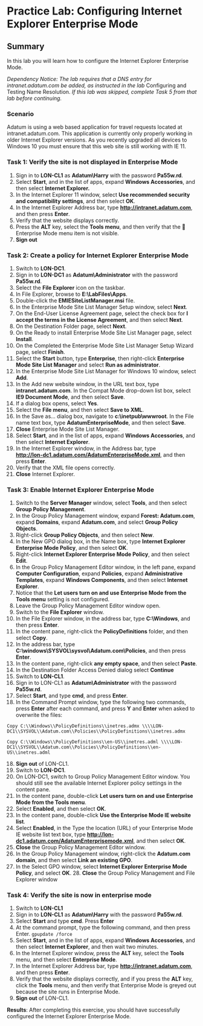 # Practice Lab: Configuring Internet Explorer Enterprise Mode 

## Summary
In this lab you will learn how to configure the Internet Explorer Enterprise Mode.

_Dependency Notice: The lab requires that a DNS entry for intranet.adatum.com be added, as instructed in the lab_ Configuring and Testing Name Resolution. _If this lab was skipped, complete Task 5 from that lab before continuing._

### Scenario
Adatum is using a web based application for travel requests located at intranet.adatum.com. This application is currently only properly working in older Internet Explorer versions. As you recently upgraded all devices to Windows 10 you must ensure that this web site is still working with IE 11.


### Task 1: Verify the site is not displayed in Enterprise Mode
1.  Sign in to **LON-CL1** as **Adatum\\Harry** with the password **Pa55w.rd**.
2.  Select **Start**, and in the list of apps, expand **Windows
    Accessories**, and then select **Internet Explorer.**
3.  In the Internet Explorer 11 window, select **Use recommended security and
    compatibility settings**, and then select **OK**.
4.  In the Internet Explorer Address bar, type **http://intranet.adatum.com**,
    and then press **Enter**.
5.  Verify that the website displays correctly.
6.  Press the **ALT** key, select the **Tools menu**, and then verify that the     Enterprise Mode menu item is not visible.
7.  **Sign out**

### Task 2: Create a policy for Internet Explorer Enterprise Mode
1.  Switch to **LON-DC1**.
2.  Sign in to **LON-DC1** as **Adatum\\Administrator** with the password **Pa55w.rd**.
3.  Select the **File Explorer** icon on the taskbar.
4.  In File Explorer, browse to **E:\\LabFiles\\Apps**.
5.  Double-click the **EMIESiteListManager.msi** file.
6.  In the Enterprise Mode Site List Manager Setup window, select **Next**.
7.  On the End-User License Agreement page, select the check box for **I accept
    the terms in the License Agreement**, and then select **Next**.
8.  On the Destination Folder page, select **Next**.
9.  On the Ready to install Enterprise Mode Site List Manager page, select
    **Install**.
10.  On the Completed the Enterprise Mode Site List Manager Setup Wizard page,
    select **Finish**.
11. Select the **Start** button, type **Enterprise**, then right-click **Enterprise
    Mode Site List Manager** and select **Run as administrator**.
12. In the Enterprise Mode Site List Manager for Windows 10 window, select
    **Add**.
13. In the Add new website window, in the URL text box, type
    **intranet.adatum.com**. In the Compat Mode drop-down list box, select **IE9
    Document Mode**, and then select **Save**.
14. If a dialog box opens, select **Yes**.
15. Select the **File menu**, and then select **Save to XML**.
16. In the Save as… dialog box, navigate to **c:\\inetpub\\wwwroot**. In the
    File name text box, type **AdatumEnterpriseMode**, and then select **Save**.
17. **Close** Enterprise Mode Site List Manager.
18. Select **Start**, and in the list of apps, expand **Windows
    Accessories**, and then select **Internet Explorer**.
19. In the Internet Explorer window, in the Address bar, type  
    **http://lon-dc1.adatum.com/AdatumEnterpriseMode.xml**, and then press
    **Enter**.
20. Verify that the XML file opens correctly.
21. **Close** Internet Explorer.

### Task 3: Enable Internet Explorer Enterprise Mode  
1.  Switch to the **Server Manager** window, select **Tools**, and then select
    **Group Policy Management**.
2.  In the Group Policy Management window, expand **Forest:
    Adatum.com**, expand **Domains**, expand **Adatum.com**, and select **Group
    Policy Objects**.
3.  Right-click **Group Policy Objects**, and then select **New**.
4.  In the New GPO dialog box, in the Name box, type **Internet Explorer Enterprise Mode Policy**,
    and then select **OK**.
5.  Right-click **Internet Explorer Enterprise Mode Policy**, and then select
    **Edit**.
6.  In the Group Policy Management Editor window, in the left pane, expand
    **Computer Configuration**, expand **Policies**, expand **Administrative
    Templates**, expand **Windows Components**, and then select **Internet
    Explorer**.
7.  Notice that the **Let users turn on and use Enterprise Mode from the Tools
    menu** setting is not configured.
8.  Leave the Group Policy Management Editor window open.
9.  Switch to the **File Explorer** window.
10. In the File Explorer window, in the address bar, type **C:\\Windows**, and
    then press **Enter**.
10. In the content pane, right-click the **PolicyDefinitions** folder, and then select
    **Copy**.
11. In the address bar, type **C:\\windows\\SYSVOL\\sysvol\\Adatum.com\\Policies**, and
    then press **Enter**.
12. In the content pane, right-click **any empty space**, and then select
    **Paste**.
13. In the Destination Folder Access Denied dialog select **Continue**
14. Switch to **LON-CL1**.
15. Sign in to LON-CL1 as **Adatum\\Administrator** with the password **Pa55w.rd**.
16. Select **Start**, and type **cmd**, and press **Enter**.
17. In the Command Prompt window, type the following two commands, press
    **Enter** after each command, and press **Y** and **Enter** when asked to
    overwrite the files:    
``` 
Copy C:\\Windows\\PolicyDefinitions\\inetres.admx \\\\LON-DC1\\SYSVOL\\Adatum.com\\Policies\\PolicyDefinitions\\inetres.admx
```
```
Copy C:\\Windows\\PolicyDefinitions\\en-US\\inetres.adml \\\\LON-DC1\\SYSVOL\\Adatum.com\\Policies\\PolicyDefinitions\\en-US\\inetres.adml
```
18.  **Sign out** of LON-CL1.
19.  Switch to **LON-DC1**.
20.  On LON-DC1, switch to Group Policy Management Editor window. You should
     still see the available Internet Explorer policy settings in the content
     pane.
21.  In the content pane, double-click **Let users turn on and use Enterprise
     Mode from the Tools menu**.
22.  Select **Enabled**, and then select **OK**.
23.  In the content pane, double-click **Use the Enterprise Mode IE website
     list**.
24.  Select **Enabled**, in the Type the location (URL) of your Enterprise Mode IE
     website list text box, type
     **http://lon-dc1.adatum.com/AdatumEnterprisemode.xml**, and then select
     **OK**.
25.  **Close** the Group Policy Management Editor window.
26.  In the Group Policy Management window, right-click the **Adatum.com
     domain**, and then select **Link an existing GPO**.
27.  In the Select GPO window, select **Internet Explorer Enterprise Mode
     Policy**, and select **OK**.
	28. **Close** the Group Policy Management and File Explorer window

### Task 4: Verify the site is now in enterprise mode
1.  Switch to **LON-CL1**
2.  Sign in to **LON-CL1** as **Adatum\\Harry** with the password **Pa55w.rd**.
3.  Select **Start** and type **cmd**. Press **Enter**
4.  At the command prompt, type the following command, and then press Enter. 
    `gpupdate /force`
5.  Select **Start**, and in the list of apps, expand **Windows
    Accessories**, and then select **Internet Explorer**, and then wait two minutes.
6.  In the Internet Explorer window, press the **ALT** key, select the **Tools**
    menu, and then select **Enterprise Mode**.
7.  In the Internet Explorer Address bar, type **http://intranet.adatum.com**,
    and then press **Enter**.
8.  Verify that the website displays correctly, and if you press the **ALT**
    key, click the **Tools** menu, and then verify that Enterprise Mode is
    greyed out because the site runs in Enterprise Mode.
9.  **Sign out** of LON-CL1.

**Results**: After completing this exercise, you should have successfully configured the Internet Explorer Enterprise Mode.
